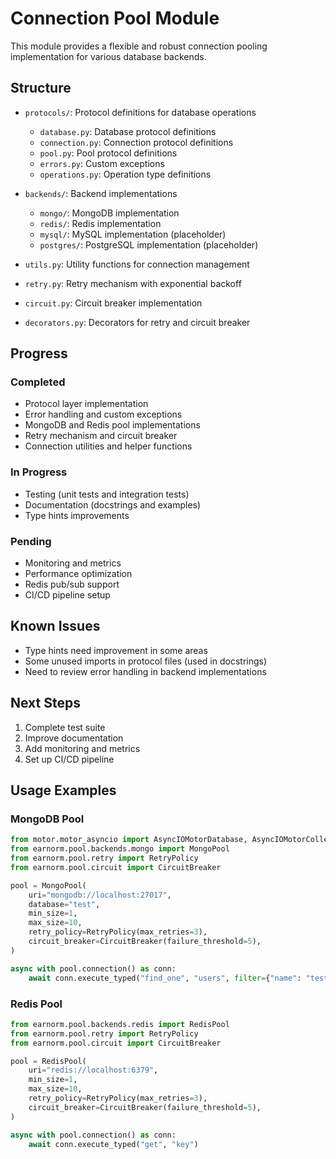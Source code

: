 # Connection Pool Module

This module provides a flexible and robust connection pooling implementation for various database backends.

## Structure

- `protocols/`: Protocol definitions for database operations
  - `database.py`: Database protocol definitions
  - `connection.py`: Connection protocol definitions
  - `pool.py`: Pool protocol definitions
  - `errors.py`: Custom exceptions
  - `operations.py`: Operation type definitions

- `backends/`: Backend implementations
  - `mongo/`: MongoDB implementation
  - `redis/`: Redis implementation
  - `mysql/`: MySQL implementation (placeholder)
  - `postgres/`: PostgreSQL implementation (placeholder)

- `utils.py`: Utility functions for connection management
- `retry.py`: Retry mechanism with exponential backoff
- `circuit.py`: Circuit breaker implementation
- `decorators.py`: Decorators for retry and circuit breaker

## Progress

### Completed
- Protocol layer implementation
- Error handling and custom exceptions
- MongoDB and Redis pool implementations
- Retry mechanism and circuit breaker
- Connection utilities and helper functions

### In Progress
- Testing (unit tests and integration tests)
- Documentation (docstrings and examples)
- Type hints improvements

### Pending
- Monitoring and metrics
- Performance optimization
- Redis pub/sub support
- CI/CD pipeline setup

## Known Issues
- Type hints need improvement in some areas
- Some unused imports in protocol files (used in docstrings)
- Need to review error handling in backend implementations

## Next Steps
1. Complete test suite
2. Improve documentation
3. Add monitoring and metrics
4. Set up CI/CD pipeline

## Usage Examples

### MongoDB Pool
```python
from motor.motor_asyncio import AsyncIOMotorDatabase, AsyncIOMotorCollection
from earnorm.pool.backends.mongo import MongoPool
from earnorm.pool.retry import RetryPolicy
from earnorm.pool.circuit import CircuitBreaker

pool = MongoPool(
    uri="mongodb://localhost:27017",
    database="test",
    min_size=1,
    max_size=10,
    retry_policy=RetryPolicy(max_retries=3),
    circuit_breaker=CircuitBreaker(failure_threshold=5),
)

async with pool.connection() as conn:
    await conn.execute_typed("find_one", "users", filter={"name": "test"})
```

### Redis Pool
```python
from earnorm.pool.backends.redis import RedisPool
from earnorm.pool.retry import RetryPolicy
from earnorm.pool.circuit import CircuitBreaker

pool = RedisPool(
    uri="redis://localhost:6379",
    min_size=1,
    max_size=10,
    retry_policy=RetryPolicy(max_retries=3),
    circuit_breaker=CircuitBreaker(failure_threshold=5),
)

async with pool.connection() as conn:
    await conn.execute_typed("get", "key")
``` 
